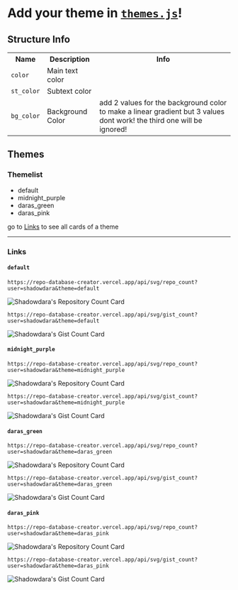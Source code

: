 # Add your theme in [`themes.js`](themes.js)!

## Structure Info

<table>
    <tr>
        <th>Name</th>
        <th>Description</th>
        <th>Info</th>
    </tr>
    <tr>
        <td><code>color</code></td>
        <td>Main text color</td>
        <td></td>
    </tr>
    <tr>
        <td><code>st_color</code></td>
        <td>Subtext color</td>
        <td></td>
    </tr>
    <tr>
        <td><code>bg_color<code></td>
        <td>Background Color</td>
        <td>add 2 values for the background color to make a linear gradient but 3 values dont work! the third one will be ignored!</td>
    </tr>
</table>

## Themes

### Themelist
- default
- midnight_purple
- daras_green
- daras_pink

go to <a href="#links">Links</a> to see all cards of a theme

---


<h3 id="links">Links</h3>


#### `default`

```
https://repo-database-creator.vercel.app/api/svg/repo_count?user=shadowdara&theme=default
```

![Shadowdara's Repository Count Card](https://repo-database-creator.vercel.app/api/svg/repo_count?user=shadowdara&theme=default)

```
https://repo-database-creator.vercel.app/api/svg/gist_count?user=shadowdara&theme=default
```

![Shadowdara's Gist Count Card](https://repo-database-creator.vercel.app/api/svg/gist_count?user=shadowdara&theme=default)


#### `midnight_purple`

```
https://repo-database-creator.vercel.app/api/svg/repo_count?user=shadowdara&theme=midnight_purple
```

![Shadowdara's Repository Count Card](https://repo-database-creator.vercel.app/api/svg/repo_count?user=shadowdara&theme=midnight_purple)

```
https://repo-database-creator.vercel.app/api/svg/gist_count?user=shadowdara&theme=midnight_purple
```

![Shadowdara's Gist Count Card](https://repo-database-creator.vercel.app/api/svg/gist_count?user=shadowdara&theme=midnight_purple)


#### `daras_green`

```
https://repo-database-creator.vercel.app/api/svg/repo_count?user=shadowdara&theme=daras_green
```

![Shadowdara's Repository Count Card](https://repo-database-creator.vercel.app/api/svg/repo_count?user=shadowdara&theme=daras_green)

```
https://repo-database-creator.vercel.app/api/svg/gist_count?user=shadowdara&theme=daras_green
```

![Shadowdara's Gist Count Card](https://repo-database-creator.vercel.app/api/svg/gist_count?user=shadowdara&theme=daras_green)


#### `daras_pink`

```
https://repo-database-creator.vercel.app/api/svg/repo_count?user=shadowdara&theme=daras_pink
```

![Shadowdara's Repository Count Card](https://repo-database-creator.vercel.app/api/svg/repo_count?user=shadowdara&theme=daras_pink)

```
https://repo-database-creator.vercel.app/api/svg/gist_count?user=shadowdara&theme=daras_pink
```

![Shadowdara's Gist Count Card](https://repo-database-creator.vercel.app/api/svg/gist_count?user=shadowdara&theme=daras_pink)
